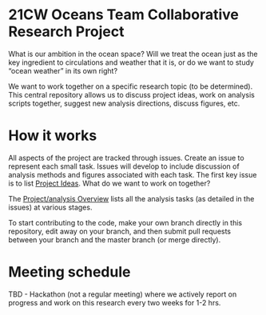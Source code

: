 # 21CW Oceans Team Collaborative Research Project

What is our ambition in the ocean space? Will we treat the ocean just as the key ingredient to circulations and weather that it is, or do we want to study “ocean weather” in its own right?

We want to work together on a specific research topic (to be determined). This central repository allows us to discuss project ideas, work on analysis scripts together, suggest new analysis directions, discuss figures, etc. 


# How it works

All aspects of the project are tracked through issues. Create an issue to represent each small task. Issues will develop to include discussion of analysis methods and figures associated with each task. The first key issue is to list [Project Ideas](https://github.com/PaulSpence/21CW_Ocean_Collab/issues/1). What do we want to work on together?

The [Project/analysis Overview](https://github.com/users/PaulSpence/projects/3/views/1) lists all the analysis tasks (as detailed in the issues) at various stages.

To start contributing to the code, make your own branch directly in this repository, edit away on your branch, and then submit pull requests between your branch and the master branch (or merge directly).

# Meeting schedule

TBD - Hackathon (not a regular meeting) where we actively report on progress and work on this research every two weeks for 1-2 hrs.
